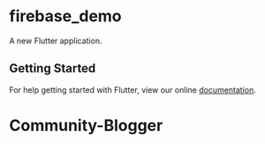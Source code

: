 # firebase_demo

A new Flutter application.

## Getting Started

For help getting started with Flutter, view our online
[documentation](https://flutter.io/).
# Community-Blogger
